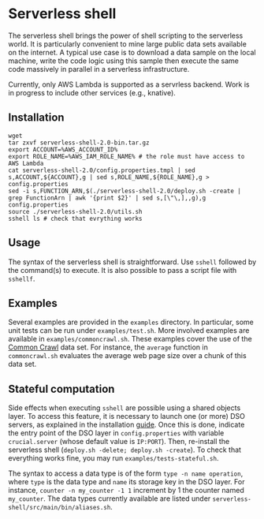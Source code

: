 # Serverless shell

The serverless shell brings the power of shell scripting to the serverless world.
It is particularly convenient to mine large public data sets available on the internet.
A typical use case is to download a data sample on the local machine, write the code logic using this sample then execute the same code massively in parallel in a serverless infrastructure.

Currently, only AWS Lambda is supported as a servrless backend.
Work is in progress to include other services (e.g., knative).

## Installation

    wget 
    tar zxvf serverless-shell-2.0-bin.tar.gz
	export ACCOUNT=%AWS_ACCOUNT_ID%
	export ROLE_NAME=%AWS_IAM_ROLE_NAME% # the role must have access to AWS Lambda
	cat serverless-shell-2.0/config.properties.tmpl | sed s,ACCOUNT,${ACCOUNT},g | sed s,ROLE_NAME,${ROLE_NAME},g > config.properties
	sed -i s,FUNCTION_ARN,$(./serverless-shell-2.0/deploy.sh -create | grep FunctionArn | awk '{print $2}' | sed s,[\"\,],,g),g config.properties
	source ./serverless-shell-2.0/utils.sh
 	sshell ls # check that evrything works

## Usage

The syntax of the serverless shell is straightforward.
Use `sshell` followed by the command(s) to execute.
It is also possible to pass a script file with `sshellf`.

## Examples

Several examples are provided in the `examples` directory.
In particular, some unit tests can be run under `examples/test.sh`.
More involved examples are available in `examples/commoncrawl.sh`.
These examples cover the use of the [Common Crawl](https://commoncrawl.org) data set.
For instance, the `average` function in `commoncrawl.sh` evaluates the average web page size over a chunk of this data set.

## Stateful computation

Side effects when executing `sshell` are possible using a shared objects layer.
To access this feature, it is necessary to launch one (or more) DSO servers, as explained in the installation [guide](https://github.com/crucial-project/dso).
Once this is done, indicate the entry point of the DSO layer in `config.properties` with variable `crucial.server` (whose default value is `IP:PORT`).
Then, re-install the serverless shell (`deploy.sh -delete; deploy.sh -create`).
To check that everything works fine, you may run `examples/tests-stateful.sh`.

The syntax to access a data type is of the form `type -n name operation`, where `type` is the data type and `name` its storage key in the DSO layer.
For instance, `counter -n my_counter -1 1` increment by 1 the counter named `my_counter`.
The data types currently available are listed under `serverless-shell/src/main/bin/aliases.sh`.  
